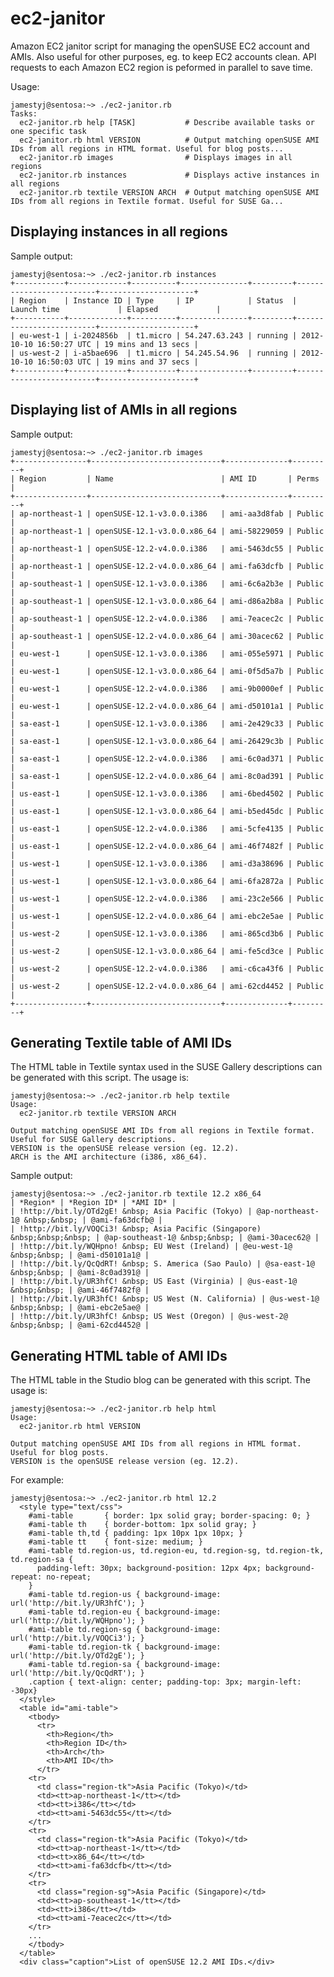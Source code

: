 ec2-janitor
============

Amazon EC2 janitor script for managing the openSUSE EC2 account and AMIs. Also
useful for other purposes, eg. to keep EC2 accounts clean. API requests to each
Amazon EC2 region is peformed in parallel to save time.

Usage:

    jamestyj@sentosa:~> ./ec2-janitor.rb
    Tasks:
      ec2-janitor.rb help [TASK]           # Describe available tasks or one specific task
      ec2-janitor.rb html VERSION          # Output matching openSUSE AMI IDs from all regions in HTML format. Useful for blog posts...
      ec2-janitor.rb images                # Displays images in all regions
      ec2-janitor.rb instances             # Displays active instances in all regions
      ec2-janitor.rb textile VERSION ARCH  # Output matching openSUSE AMI IDs from all regions in Textile format. Useful for SUSE Ga...


Displaying instances in all regions
------------------------------------

Sample output:

    jamestyj@sentosa:~> ./ec2-janitor.rb instances
    +-----------+-------------+----------+---------------+---------+-------------------------+---------------------+
    | Region    | Instance ID | Type     | IP            | Status  | Launch time             | Elapsed             |
    +-----------+-------------+----------+---------------+---------+-------------------------+---------------------+
    | eu-west-1 | i-2024856b  | t1.micro | 54.247.63.243 | running | 2012-10-10 16:50:27 UTC | 19 mins and 13 secs |
    | us-west-2 | i-a5bae696  | t1.micro | 54.245.54.96  | running | 2012-10-10 16:50:03 UTC | 19 mins and 37 secs |
    +-----------+-------------+----------+---------------+---------+-------------------------+---------------------+



Displaying list of AMIs in all regions
---------------------------------------

Sample output:

    jamestyj@sentosa:~> ./ec2-janitor.rb images
    +----------------+-----------------------------+--------------+---------+
    | Region         | Name                        | AMI ID       | Perms   |
    +----------------+-----------------------------+--------------+---------+
    | ap-northeast-1 | openSUSE-12.1-v3.0.0.i386   | ami-aa3d8fab | Public  |
    | ap-northeast-1 | openSUSE-12.1-v3.0.0.x86_64 | ami-58229059 | Public  |
    | ap-northeast-1 | openSUSE-12.2-v4.0.0.i386   | ami-5463dc55 | Public  |
    | ap-northeast-1 | openSUSE-12.2-v4.0.0.x86_64 | ami-fa63dcfb | Public  |
    | ap-southeast-1 | openSUSE-12.1-v3.0.0.i386   | ami-6c6a2b3e | Public  |
    | ap-southeast-1 | openSUSE-12.1-v3.0.0.x86_64 | ami-d86a2b8a | Public  |
    | ap-southeast-1 | openSUSE-12.2-v4.0.0.i386   | ami-7eacec2c | Public  |
    | ap-southeast-1 | openSUSE-12.2-v4.0.0.x86_64 | ami-30acec62 | Public  |
    | eu-west-1      | openSUSE-12.1-v3.0.0.i386   | ami-055e5971 | Public  |
    | eu-west-1      | openSUSE-12.1-v3.0.0.x86_64 | ami-0f5d5a7b | Public  |
    | eu-west-1      | openSUSE-12.2-v4.0.0.i386   | ami-9b0000ef | Public  |
    | eu-west-1      | openSUSE-12.2-v4.0.0.x86_64 | ami-d50101a1 | Public  |
    | sa-east-1      | openSUSE-12.1-v3.0.0.i386   | ami-2e429c33 | Public  |
    | sa-east-1      | openSUSE-12.1-v3.0.0.x86_64 | ami-26429c3b | Public  |
    | sa-east-1      | openSUSE-12.2-v4.0.0.i386   | ami-6c0ad371 | Public  |
    | sa-east-1      | openSUSE-12.2-v4.0.0.x86_64 | ami-8c0ad391 | Public  |
    | us-east-1      | openSUSE-12.1-v3.0.0.i386   | ami-6bed4502 | Public  |
    | us-east-1      | openSUSE-12.1-v3.0.0.x86_64 | ami-b5ed45dc | Public  |
    | us-east-1      | openSUSE-12.2-v4.0.0.i386   | ami-5cfe4135 | Public  |
    | us-east-1      | openSUSE-12.2-v4.0.0.x86_64 | ami-46f7482f | Public  |
    | us-west-1      | openSUSE-12.1-v3.0.0.i386   | ami-d3a38696 | Public  |
    | us-west-1      | openSUSE-12.1-v3.0.0.x86_64 | ami-6fa2872a | Public  |
    | us-west-1      | openSUSE-12.2-v4.0.0.i386   | ami-23c2e566 | Public  |
    | us-west-1      | openSUSE-12.2-v4.0.0.x86_64 | ami-ebc2e5ae | Public  |
    | us-west-2      | openSUSE-12.1-v3.0.0.i386   | ami-865cd3b6 | Public  |
    | us-west-2      | openSUSE-12.1-v3.0.0.x86_64 | ami-fe5cd3ce | Public  |
    | us-west-2      | openSUSE-12.2-v4.0.0.i386   | ami-c6ca43f6 | Public  |
    | us-west-2      | openSUSE-12.2-v4.0.0.x86_64 | ami-62cd4452 | Public  |
    +----------------+-----------------------------+--------------+---------+


Generating Textile table of AMI IDs
------------------------------------

The HTML table in Textile syntax used in the SUSE Gallery descriptions can be
generated with this script. The usage is:

    jamestyj@sentosa:~> ./ec2-janitor.rb help textile
    Usage:
      ec2-janitor.rb textile VERSION ARCH

    Output matching openSUSE AMI IDs from all regions in Textile format. Useful for SUSE Gallery descriptions.
    VERSION is the openSUSE release version (eg. 12.2).
    ARCH is the AMI architecture (i386, x86_64).

Sample output:

    jamestyj@sentosa:~> ./ec2-janitor.rb textile 12.2 x86_64
    | *Region* | *Region ID* | *AMI ID* |
    | !http://bit.ly/OTd2gE! &nbsp; Asia Pacific (Tokyo) | @ap-northeast-1@ &nbsp;&nbsp; | @ami-fa63dcfb@ |
    | !http://bit.ly/VOQCi3! &nbsp; Asia Pacific (Singapore) &nbsp;&nbsp;&nbsp; | @ap-southeast-1@ &nbsp;&nbsp; | @ami-30acec62@ |
    | !http://bit.ly/WQHpno! &nbsp; EU West (Ireland) | @eu-west-1@ &nbsp;&nbsp; | @ami-d50101a1@ |
    | !http://bit.ly/QcQdRT! &nbsp; S. America (Sao Paulo) | @sa-east-1@ &nbsp;&nbsp; | @ami-8c0ad391@ |
    | !http://bit.ly/UR3hfC! &nbsp; US East (Virginia) | @us-east-1@ &nbsp;&nbsp; | @ami-46f7482f@ |
    | !http://bit.ly/UR3hfC! &nbsp; US West (N. California) | @us-west-1@ &nbsp;&nbsp; | @ami-ebc2e5ae@ |
    | !http://bit.ly/UR3hfC! &nbsp; US West (Oregon) | @us-west-2@ &nbsp;&nbsp; | @ami-62cd4452@ |


Generating HTML table of AMI IDs
---------------------------------

The HTML table in the Studio blog can be generated with this script. The usage
is:

    jamestyj@sentosa:~> ./ec2-janitor.rb help html
    Usage:
      ec2-janitor.rb html VERSION

    Output matching openSUSE AMI IDs from all regions in HTML format. Useful for blog posts.
    VERSION is the openSUSE release version (eg. 12.2).

For example:

    jamestyj@sentosa:~> ./ec2-janitor.rb html 12.2
      <style type="text/css">
        #ami-table       { border: 1px solid gray; border-spacing: 0; }
        #ami-table th    { border-bottom: 1px solid gray; }
        #ami-table th,td { padding: 1px 10px 1px 10px; }
        #ami-table tt    { font-size: medium; }
        #ami-table td.region-us, td.region-eu, td.region-sg, td.region-tk, td.region-sa {
          padding-left: 30px; background-position: 12px 4px; background-repeat: no-repeat;
        }
        #ami-table td.region-us { background-image: url('http://bit.ly/UR3hfC'); }
        #ami-table td.region-eu { background-image: url('http://bit.ly/WQHpno'); }
        #ami-table td.region-sg { background-image: url('http://bit.ly/VOQCi3'); }
        #ami-table td.region-tk { background-image: url('http://bit.ly/OTd2gE'); }
        #ami-table td.region-sa { background-image: url('http://bit.ly/QcQdRT'); }
        .caption { text-align: center; padding-top: 3px; margin-left: -30px}
      </style>
      <table id="ami-table">
        <tbody>
          <tr>
            <th>Region</th>
            <th>Region ID</th>
            <th>Arch</th>
            <th>AMI ID</th>
          </tr>
        <tr>
          <td class="region-tk">Asia Pacific (Tokyo)</td>
          <td><tt>ap-northeast-1</tt></td>
          <td><tt>i386</tt></td>
          <td><tt>ami-5463dc55</tt></td>
        </tr>
        <tr>
          <td class="region-tk">Asia Pacific (Tokyo)</td>
          <td><tt>ap-northeast-1</tt></td>
          <td><tt>x86_64</tt></td>
          <td><tt>ami-fa63dcfb</tt></td>
        </tr>
        <tr>
          <td class="region-sg">Asia Pacific (Singapore)</td>
          <td><tt>ap-southeast-1</tt></td>
          <td><tt>i386</tt></td>
          <td><tt>ami-7eacec2c</tt></td>
        </tr>
        ...
        </tbody>
      </table>
      <div class="caption">List of openSUSE 12.2 AMI IDs.</div>
